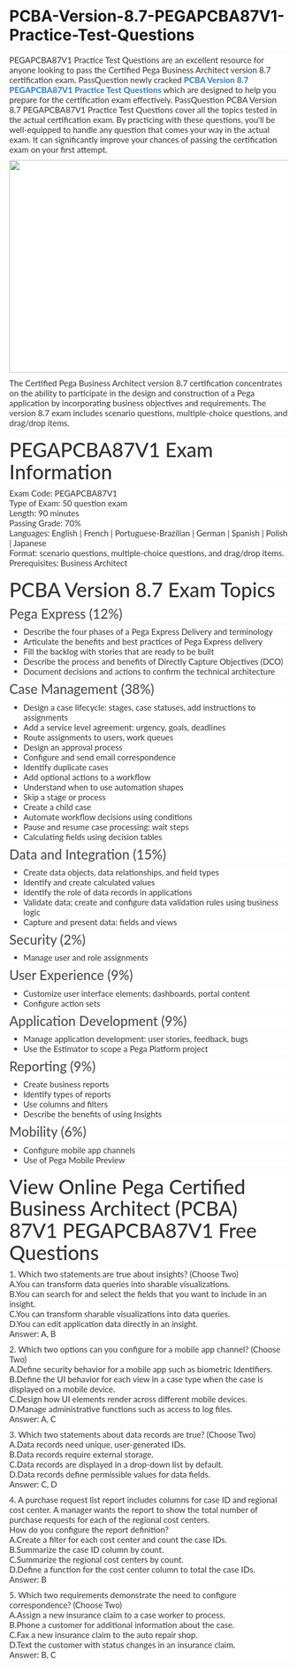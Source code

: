 # PCBA-Version-8.7-PEGAPCBA87V1-Practice-Test-Questions
<p>
	<span style="white-space:nowrap;">
	<p style="box-sizing:border-box;margin-top:0px;margin-bottom:10px;color:#333333;font-family:Lato;font-size:15px;white-space:normal;background-color:#FFFFFF;">
		PEGAPCBA87V1 Practice Test Questions are an excellent resource for anyone looking to pass the Certified Pega Business Architect version 8.7 certification exam. PassQuestion newly cracked&nbsp;<span style="box-sizing:border-box;font-weight:700;"><a href="https://www.passquestion.com/pegapcba87v1.html" style="box-sizing:border-box;background-color:transparent;color:#337AB7;text-decoration-line:none;">PCBA Version 8.7 PEGAPCBA87V1 Practice Test Questions</a></span>&nbsp;which are designed to help you prepare for the certification exam effectively. PassQuestion PCBA Version 8.7 PEGAPCBA87V1 Practice Test Questions cover all the topics tested in the actual certification exam. By practicing with these questions, you'll be well-equipped to handle any question that comes your way in the actual exam. It can significantly improve your chances of passing the certification exam on your first attempt.
	</p>
	<p style="box-sizing:border-box;margin-top:0px;margin-bottom:10px;color:#333333;font-family:Lato;font-size:15px;white-space:normal;background-color:#FFFFFF;">
		<img alt="" src="https://www.passquestion.com/uploads/pqcom/images/20230218/0a7488b78419d1175c05b33d535806d3.png" style="box-sizing:border-box;vertical-align:middle;max-width:100%;height:384px;width:600px;" />
	</p>
	<p style="box-sizing:border-box;margin-top:0px;margin-bottom:10px;color:#333333;font-family:Lato;font-size:15px;white-space:normal;background-color:#FFFFFF;">
		The Certified Pega Business Architect version 8.7 certification concentrates on the ability to participate in the design and construction of a Pega application by incorporating business objectives and requirements. The version 8.7 exam includes scenario questions, multiple-choice questions, and drag/drop items.
	</p>
	<h1 style="box-sizing:border-box;margin:20px 0px 10px;font-size:36px;font-family:Lato;font-weight:500;line-height:1.1;color:#333333;white-space:normal;background-color:#FFFFFF;">
		PEGAPCBA87V1 Exam Information
	</h1>
	<p style="box-sizing:border-box;margin-top:0px;margin-bottom:10px;color:#333333;font-family:Lato;font-size:15px;white-space:normal;background-color:#FFFFFF;">
		Exam Code: PEGAPCBA87V1<br style="box-sizing:border-box;" />
Type of Exam: 50 question exam<br style="box-sizing:border-box;" />
Length: 90 minutes<br style="box-sizing:border-box;" />
Passing Grade: 70%&nbsp;<br style="box-sizing:border-box;" />
Languages: English | French | Portuguese-Brazilian | German | Spanish | Polish | Japanese<br style="box-sizing:border-box;" />
Format: scenario questions, multiple-choice questions, and drag/drop items.<br style="box-sizing:border-box;" />
Prerequisites: Business Architect
	</p>
	<h1 style="box-sizing:border-box;margin:20px 0px 10px;font-size:36px;font-family:Lato;font-weight:500;line-height:1.1;color:#333333;white-space:normal;background-color:#FFFFFF;">
		PCBA Version 8.7 Exam Topics
	</h1>
	<h3 style="box-sizing:border-box;font-family:Lato;font-weight:500;line-height:1.1;color:#505050;margin-top:0px;margin-bottom:10px;font-size:24px;white-space:normal;background-color:#FFFFFF;">
		Pega Express (12%)
	</h3>
	<ul style="box-sizing:border-box;margin-top:0px;margin-bottom:10px;color:#333333;font-family:Lato;font-size:15px;white-space:normal;background-color:#FFFFFF;">
		<li style="box-sizing:border-box;">
			Describe the four phases of a Pega Express Delivery and terminology
		</li>
		<li style="box-sizing:border-box;">
			Articulate the benefits and best practices of Pega Express delivery
		</li>
		<li style="box-sizing:border-box;">
			Fill the backlog with stories that are ready to be built
		</li>
		<li style="box-sizing:border-box;">
			Describe the process and benefits of Directly Capture Objectives (DCO)
		</li>
		<li style="box-sizing:border-box;">
			Document decisions and actions to confirm the technical architecture
		</li>
	</ul>
	<h3 style="box-sizing:border-box;font-family:Lato;font-weight:500;line-height:1.1;color:#505050;margin-top:0px;margin-bottom:10px;font-size:24px;white-space:normal;background-color:#FFFFFF;">
		Case Management (38%)
	</h3>
	<ul style="box-sizing:border-box;margin-top:0px;margin-bottom:10px;color:#333333;font-family:Lato;font-size:15px;white-space:normal;background-color:#FFFFFF;">
		<li style="box-sizing:border-box;">
			Design a case lifecycle: stages, case statuses, add instructions to assignments
		</li>
		<li style="box-sizing:border-box;">
			Add a service level agreement: urgency, goals, deadlines
		</li>
		<li style="box-sizing:border-box;">
			Route assignments to users, work queues
		</li>
		<li style="box-sizing:border-box;">
			Design an approval process
		</li>
		<li style="box-sizing:border-box;">
			Configure and send email correspondence
		</li>
		<li style="box-sizing:border-box;">
			Identify duplicate cases
		</li>
		<li style="box-sizing:border-box;">
			Add optional actions to a workflow
		</li>
		<li style="box-sizing:border-box;">
			Understand when to use automation shapes
		</li>
		<li style="box-sizing:border-box;">
			Skip a stage or process
		</li>
		<li style="box-sizing:border-box;">
			Create a child case
		</li>
		<li style="box-sizing:border-box;">
			Automate workflow decisions using conditions
		</li>
		<li style="box-sizing:border-box;">
			Pause and resume case processing: wait steps
		</li>
		<li style="box-sizing:border-box;">
			Calculating fields using decision tables
		</li>
	</ul>
	<h3 style="box-sizing:border-box;font-family:Lato;font-weight:500;line-height:1.1;color:#505050;margin-top:0px;margin-bottom:10px;font-size:24px;white-space:normal;background-color:#FFFFFF;">
		Data and Integration (15%)
	</h3>
	<ul style="box-sizing:border-box;margin-top:0px;margin-bottom:10px;color:#333333;font-family:Lato;font-size:15px;white-space:normal;background-color:#FFFFFF;">
		<li style="box-sizing:border-box;">
			Create data objects, data relationships, and field types
		</li>
		<li style="box-sizing:border-box;">
			Identify and create calculated values
		</li>
		<li style="box-sizing:border-box;">
			Identify the role of data records in applications
		</li>
		<li style="box-sizing:border-box;">
			Validate data; create and configure data validation rules using business logic
		</li>
		<li style="box-sizing:border-box;">
			Capture and present data: fields and views
		</li>
	</ul>
	<h3 style="box-sizing:border-box;font-family:Lato;font-weight:500;line-height:1.1;color:#505050;margin-top:0px;margin-bottom:10px;font-size:24px;white-space:normal;background-color:#FFFFFF;">
		Security (2%)
	</h3>
	<ul style="box-sizing:border-box;margin-top:0px;margin-bottom:10px;color:#333333;font-family:Lato;font-size:15px;white-space:normal;background-color:#FFFFFF;">
		<li style="box-sizing:border-box;">
			Manage user and role assignments
		</li>
	</ul>
	<h3 style="box-sizing:border-box;font-family:Lato;font-weight:500;line-height:1.1;color:#505050;margin-top:0px;margin-bottom:10px;font-size:24px;white-space:normal;background-color:#FFFFFF;">
		User Experience (9%)
	</h3>
	<ul style="box-sizing:border-box;margin-top:0px;margin-bottom:10px;color:#333333;font-family:Lato;font-size:15px;white-space:normal;background-color:#FFFFFF;">
		<li style="box-sizing:border-box;">
			Customize user interface elements: dashboards, portal content
		</li>
		<li style="box-sizing:border-box;">
			Configure action sets
		</li>
	</ul>
	<h3 style="box-sizing:border-box;font-family:Lato;font-weight:500;line-height:1.1;color:#505050;margin-top:0px;margin-bottom:10px;font-size:24px;white-space:normal;background-color:#FFFFFF;">
		Application Development (9%)
	</h3>
	<ul style="box-sizing:border-box;margin-top:0px;margin-bottom:10px;color:#333333;font-family:Lato;font-size:15px;white-space:normal;background-color:#FFFFFF;">
		<li style="box-sizing:border-box;">
			Manage application development: user stories, feedback, bugs
		</li>
		<li style="box-sizing:border-box;">
			Use the Estimator to scope a Pega Platform project
		</li>
	</ul>
	<h3 style="box-sizing:border-box;font-family:Lato;font-weight:500;line-height:1.1;color:#505050;margin-top:0px;margin-bottom:10px;font-size:24px;white-space:normal;background-color:#FFFFFF;">
		Reporting (9%)
	</h3>
	<ul style="box-sizing:border-box;margin-top:0px;margin-bottom:10px;color:#333333;font-family:Lato;font-size:15px;white-space:normal;background-color:#FFFFFF;">
		<li style="box-sizing:border-box;">
			Create business reports
		</li>
		<li style="box-sizing:border-box;">
			Identify types of reports
		</li>
		<li style="box-sizing:border-box;">
			Use columns and filters
		</li>
		<li style="box-sizing:border-box;">
			Describe the benefits of using Insights
		</li>
	</ul>
	<h3 style="box-sizing:border-box;font-family:Lato;font-weight:500;line-height:1.1;color:#505050;margin-top:0px;margin-bottom:10px;font-size:24px;white-space:normal;background-color:#FFFFFF;">
		Mobility (6%)
	</h3>
	<ul style="box-sizing:border-box;margin-top:0px;margin-bottom:10px;color:#333333;font-family:Lato;font-size:15px;white-space:normal;background-color:#FFFFFF;">
		<li style="box-sizing:border-box;">
			Configure mobile app channels
		</li>
		<li style="box-sizing:border-box;">
			Use of Pega Mobile Preview
		</li>
	</ul>
	<h1 style="box-sizing:border-box;margin:20px 0px 10px;font-size:36px;font-family:Lato;font-weight:500;line-height:1.1;color:#333333;white-space:normal;background-color:#FFFFFF;">
		View Online Pega Certified Business Architect (PCBA) 87V1 PEGAPCBA87V1 Free Questions
	</h1>
	<p style="box-sizing:border-box;margin-top:0px;margin-bottom:10px;color:#333333;font-family:Lato;font-size:15px;white-space:normal;background-color:#FFFFFF;">
		1. Which two statements are true about insights? (Choose Two)<br style="box-sizing:border-box;" />
A.You can transform data queries into sharable visualizations.<br style="box-sizing:border-box;" />
B.You can search for and select the fields that you want to include in an insight.<br style="box-sizing:border-box;" />
C.You can transform sharable visualizations into data queries.<br style="box-sizing:border-box;" />
D.You can edit application data directly in an insight.<br style="box-sizing:border-box;" />
Answer: A, B
	</p>
	<p style="box-sizing:border-box;margin-top:0px;margin-bottom:10px;color:#333333;font-family:Lato;font-size:15px;white-space:normal;background-color:#FFFFFF;">
		2. Which two options can you configure for a mobile app channel? (Choose Two)<br style="box-sizing:border-box;" />
A.Define security behavior for a mobile app such as biometric Identifiers.<br style="box-sizing:border-box;" />
B.Define the UI behavior for each view in a case type when the case is displayed on a mobile device.<br style="box-sizing:border-box;" />
C.Design how UI elements render across different mobile devices.<br style="box-sizing:border-box;" />
D.Manage administrative functions such as access to log files.<br style="box-sizing:border-box;" />
Answer: A, C
	</p>
	<p style="box-sizing:border-box;margin-top:0px;margin-bottom:10px;color:#333333;font-family:Lato;font-size:15px;white-space:normal;background-color:#FFFFFF;">
		3. Which two statements about data records are true? (Choose Two)<br style="box-sizing:border-box;" />
A.Data records need unique, user-generated IDs.<br style="box-sizing:border-box;" />
B.Data records require external storage.<br style="box-sizing:border-box;" />
C.Data records are displayed in a drop-down list by default.<br style="box-sizing:border-box;" />
D.Data records define permissible values for data fields.<br style="box-sizing:border-box;" />
Answer: C, D
	</p>
	<p style="box-sizing:border-box;margin-top:0px;margin-bottom:10px;color:#333333;font-family:Lato;font-size:15px;white-space:normal;background-color:#FFFFFF;">
		4. A purchase request list report includes columns for case ID and regional cost center. A manager wants the report to show the total number of purchase requests for each of the regional cost centers.<br style="box-sizing:border-box;" />
How do you configure the report definition?<br style="box-sizing:border-box;" />
A.Create a filter for each cost center and count the case IDs.<br style="box-sizing:border-box;" />
B.Summarize the case ID column by count.<br style="box-sizing:border-box;" />
C.Summarize the regional cost centers by count.<br style="box-sizing:border-box;" />
D.Define a function for the cost center column to total the case IDs.<br style="box-sizing:border-box;" />
Answer: B
	</p>
	<p style="box-sizing:border-box;margin-top:0px;margin-bottom:10px;color:#333333;font-family:Lato;font-size:15px;white-space:normal;background-color:#FFFFFF;">
		5. Which two requirements demonstrate the need to configure correspondence? (Choose Two)<br style="box-sizing:border-box;" />
A.Assign a new insurance claim to a case worker to process.<br style="box-sizing:border-box;" />
B.Phone a customer for additional information about the case.<br style="box-sizing:border-box;" />
C.Fax a new insurance claim to the auto repair shop.<br style="box-sizing:border-box;" />
D.Text the customer with status changes in an insurance claim.<br style="box-sizing:border-box;" />
Answer: B, C
	</p>
</span>
</p>
<span style="white-space:normal;"></span>
